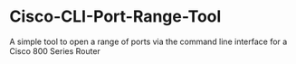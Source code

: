 # Cisco-CLI-Port-Range-Tool
A simple tool to open a range of ports via the command line interface for a Cisco 800 Series Router
